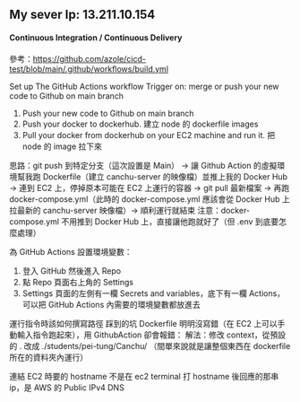 ## My sever Ip: 13.211.10.154

#### Continuous Integration / Continuous Delivery

參考：https://github.com/azole/cicd-test/blob/main/.github/workflows/build.yml

Set up The GitHub Actions workflow
Trigger on: merge or push your new code to Github on main branch

1. Push your new code to Github on main branch
1. Push your docker to dockerhub.
   建立 node 的 dockerfile images
1. Pull your docker from dockerhub on your EC2 machine and run it.
   把 node 的 image 拉下來

思路：git push 到特定分支（這次設置是 Main） -> 讓 Github Action 的虛擬環境幫我跑 Dockerfile（建立 canchu-server 的映像檔）並推上我的 Docker Hub -> 連到 EC2 上，停掉原本可能在 EC2 上運行的容器 -> git pull 最新檔案 -> 再跑 docker-compose.yml（此時的 docker-compose.yml 應該會從 Docker Hub 上拉最新的 canchu-server 映像檔）-> 順利運行就結束
注意：docker-compose.yml 不用推到 Docker Hub 上，直接讓他跑就好了（但 .env 到底要怎麼處理）

為 GitHub Actions 設置環境變數：

1. 登入 GitHub 然後進入 Repo
1. 點 Repo 頁面右上角的 Settings
1. Settings 頁面的左側有一欄 Secrets and variables，底下有一欄 Actions，可以把 GitHub Actions 內需要的環境變數都放進去

運行指令時該如何撰寫路徑
踩到的坑
Dockerfile 明明沒寫錯（在 EC2 上可以手動輸入指令跑起來），用 GithubAction 卻會報錯：
解法：修改 context，從預設的 . 改成 ./students/pei-tung/Canchu/ （間單來說就是讓整個東西在 dockerfile 所在的資料夾內運行）

連結 EC2 時要的 hostname 不是在 ec2 terminal 打 hostname 後回應的那串 ip，是 AWS 的 Public IPv4 DNS
